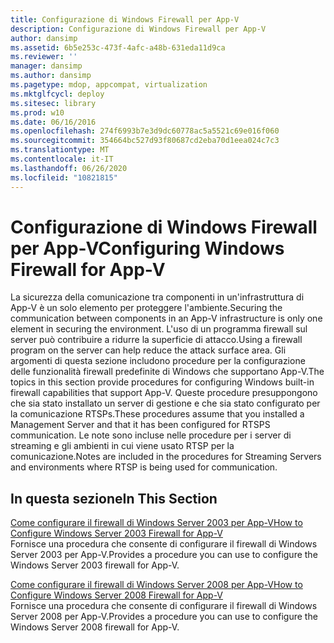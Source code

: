 ```yaml
---
title: Configurazione di Windows Firewall per App-V
description: Configurazione di Windows Firewall per App-V
author: dansimp
ms.assetid: 6b5e253c-473f-4afc-a48b-631eda11d9ca
ms.reviewer: ''
manager: dansimp
ms.author: dansimp
ms.pagetype: mdop, appcompat, virtualization
ms.mktglfcycl: deploy
ms.sitesec: library
ms.prod: w10
ms.date: 06/16/2016
ms.openlocfilehash: 274f6993b7e3d9dc60778ac5a5521c69e016f060
ms.sourcegitcommit: 354664bc527d93f80687cd2eba70d1eea024c7c3
ms.translationtype: MT
ms.contentlocale: it-IT
ms.lasthandoff: 06/26/2020
ms.locfileid: "10821815"
---
```

# <span data-ttu-id="5e0f6-103">Configurazione di Windows Firewall per App-V</span><span class="sxs-lookup"><span data-stu-id="5e0f6-103">Configuring Windows Firewall for App-V</span></span>


<span data-ttu-id="5e0f6-104">La sicurezza della comunicazione tra componenti in un'infrastruttura di App-V è un solo elemento per proteggere l'ambiente.</span><span class="sxs-lookup"><span data-stu-id="5e0f6-104">Securing the communication between components in an App-V infrastructure is only one element in securing the environment.</span></span> <span data-ttu-id="5e0f6-105">L'uso di un programma firewall sul server può contribuire a ridurre la superficie di attacco.</span><span class="sxs-lookup"><span data-stu-id="5e0f6-105">Using a firewall program on the server can help reduce the attack surface area.</span></span> <span data-ttu-id="5e0f6-106">Gli argomenti di questa sezione includono procedure per la configurazione delle funzionalità firewall predefinite di Windows che supportano App-V.</span><span class="sxs-lookup"><span data-stu-id="5e0f6-106">The topics in this section provide procedures for configuring Windows built-in firewall capabilities that support App-V.</span></span> <span data-ttu-id="5e0f6-107">Queste procedure presuppongono che sia stato installato un server di gestione e che sia stato configurato per la comunicazione RTSPs.</span><span class="sxs-lookup"><span data-stu-id="5e0f6-107">These procedures assume that you installed a Management Server and that it has been configured for RTSPS communication.</span></span> <span data-ttu-id="5e0f6-108">Le note sono incluse nelle procedure per i server di streaming e gli ambienti in cui viene usato RTSP per la comunicazione.</span><span class="sxs-lookup"><span data-stu-id="5e0f6-108">Notes are included in the procedures for Streaming Servers and environments where RTSP is being used for communication.</span></span>

## <span data-ttu-id="5e0f6-109">In questa sezione</span><span class="sxs-lookup"><span data-stu-id="5e0f6-109">In This Section</span></span>


<a href="" id="how-to-configure-windows-server-2003-firewall-for-app-v"></a>[<span data-ttu-id="5e0f6-110">Come configurare il firewall di Windows Server 2003 per App-V</span><span class="sxs-lookup"><span data-stu-id="5e0f6-110">How to Configure Windows Server 2003 Firewall for App-V</span></span>](how-to-configure-windows-server-2003-firewall-for-app-v.md)  
<span data-ttu-id="5e0f6-111">Fornisce una procedura che consente di configurare il firewall di Windows Server 2003 per App-V.</span><span class="sxs-lookup"><span data-stu-id="5e0f6-111">Provides a procedure you can use to configure the Windows Server 2003 firewall for App-V.</span></span>

<a href="" id="how-to-configure-windows-server-2008-firewall-for-app-v"></a>[<span data-ttu-id="5e0f6-112">Come configurare il firewall di Windows Server 2008 per App-V</span><span class="sxs-lookup"><span data-stu-id="5e0f6-112">How to Configure Windows Server 2008 Firewall for App-V</span></span>](how-to-configure-windows-server-2008-firewall-for-app-v.md)  
<span data-ttu-id="5e0f6-113">Fornisce una procedura che consente di configurare il firewall di Windows Server 2008 per App-V.</span><span class="sxs-lookup"><span data-stu-id="5e0f6-113">Provides a procedure you can use to configure the Windows Server 2008 firewall for App-V.</span></span>

 

 





